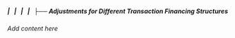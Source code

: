 ##### |   |   |   |   ├── Adjustments for Different Transaction Financing Structures

*Add content here*